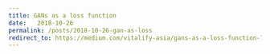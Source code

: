 ```yaml
---
title: GANs as a loss function
date:   2018-10-26
permalink: /posts/2018-10-26-gan-as-loss
redirect_to: https://medium.com/vitalify-asia/gans-as-a-loss-function-72d994dde4fb
---
```


